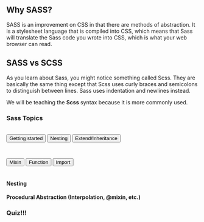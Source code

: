 <div class="whysass">
<h2>Why SASS?</h2>
SASS is an improvement on CSS in that there are methods of abstraction. It is a stylesheet language that is compiled into CSS, which means that Sass will translate the Sass code you wrote into CSS, which is what your web browser can read.
</div>

<div class="sassvsscss">
<h2>SASS vs SCSS</h2>
As you learn about Sass, you might notice something called Scss. They are basically the same thing except that Scss uses curly braces and semicolons to distinguish between lines. Sass uses indentation and newlines instead.

We will be teaching the **Scss** syntax because it is more commonly used.
</div>



### Sass Topics

<br>

<div class="flex">
    <button class="gettingStartedButton" onclick="gettingStarted()">Getting started</button>
    <button class="nestingButton" onclick="nesting()">Nesting</button>
    <button class="extendButton" onclick="extend()">Extend/Inheritance</button>
</div>
<div class="flex" style="margin-top: 3em;">
    <button class="mixinButton" onclick="mixin()">Mixin</button>
    <button class="functionButton" onclick="functionButton()">Function</button>
    <button class="importButton" onclick="importButton()">Import</button>
</div>

<br>




#### Nesting




#### Procedural Abstraction (Interpolation, @mixin, etc.)


### Quiz!!!



<script>
    function gettingStarted() {
        window.location.href = "{{ site.baseurl }}/gettingstarted";
    }

    function nesting() {
        window.location.href = "{{ site.baseurl }}/nesting";
    }
    
    function extend() {
        window.location.href = "{{ site.baseurl }}/extend";
    }

    function mixin() {
        window.location.href = "{{ site.baseurl }}/mixin";
    }

    function functionButton() {
        window.location.href = "{{ site.baseurl }}/function";
    }
    
    function importButton() {
        window.location.href = "{{ site.baseurl }}/import";
    }


</script>
